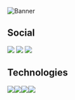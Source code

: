 <img src="https://i.imgur.com/fssgzVk.png" alt="Banner">

<h2>Social</h2>
<div><a href="https://www.linkedin.com/in/sammer-duarte-850410114"><img src="https://i.imgur.com/eoMpi2u.png"></a> <a href="https://contate.me/tagee.tech"><img src="https://i.imgur.com/Rzyug9n.png"></a> <a href="https://discordapp.com/users/Sammer+Duarte#0793"><img src="https://i.imgur.com/Qb0hnAz.png"></a></div> 

<h2>Technologies</h2>
<div><img src="https://i.imgur.com/EwHfSHg.png"><img src="https://i.imgur.com/zJvWL01.png"><img src="https://i.imgur.com/TkXuf7z.png"><img src="https://i.imgur.com/QWzmU8H.png"></div>
